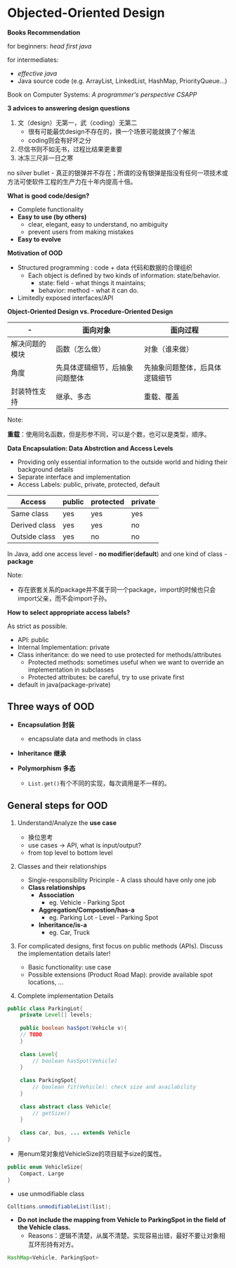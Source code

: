 <extoc></extoc>

# Objected-Oriented Design

**Books Recommendation**
 
for beginners: *head first java*

for intermediates: 

- *effective java*
- Java source code (e.g. ArrayList, LinkedList, HashMap, PriorityQueue...)

Book on Computer Systems: *A programmer's perspective CSAPP*

**3 advices to answering design questions**

1. 文（design）无第一，武（coding）无第二
    - 很有可能最优design不存在的，换一个场景可能就换了个解法
    - coding则会有好坏之分
2. 尽信书则不如无书，过程比结果更重要
3. 冰冻三尺非一日之寒

no silver bullet - 真正的银弹并不存在；所谓的没有银弹是指没有任何一项技术或方法可使软件工程的生产力在十年内提高十倍。

__What is good code/design?__

- Complete functionality
- __Easy to use (by others)__
    - clear, elegant, easy to understand, no ambiguity
    - prevent users from making mistakes
- __Easy to evolve__

__Motivation of OOD__

- Structured programming : code + data 代码和数据的合理组织
    - Each object is defined by two kinds of information: state/behavior.
        - state: field - what things it maintains;
        - behavior: method - what it can do.
- Limitedly exposed interfaces/API

**Object-Oriented Design vs. Procedure-Oriented Design**

-|面向对象|面向过程
----|----|----
解决问题的模块|函数（怎么做）|对象（谁来做）
角度|先具体逻辑细节，后抽象问题整体|先抽象问题整体，后具体逻辑细节
封装特性支持|继承、多态|重载、覆盖

Note:

**重载**：使用同名函数，但是形参不同，可以是个数，也可以是类型，顺序。


__Data Encapsulation: Data Abstrction and Access Levels__

- Providing only essential information to the outside world and hiding their background details
- Separate interface and implementation
- Access Labels: public, private, protected, default

Access | public | protected | private
----|----|----|----
Same class | yes | yes | yes
Derived class | yes | yes | no
Outside class | yes | no | no

In Java, add one access level - **no modifier**(**default**) and one kind of class - **package**

Note:

- 存在嵌套关系的package并不属于同一个package，import的时候也只会import父亲，而不会import子孙。


__How to select appropriate access labels?__

As strict as possible.

- API: public
- Internal Implementation: private
- Class inheritance: do we need to use protected for methods/attributes
    - Protected methods: sometimes useful when we want to override an implementation in subclasses
    - Protected attributes: be careful, try to use private first
- default in java(package-private)

## Three ways of OOD

- **Encapsulation** **封装**
    - encapsulate data and methods in class
- **Inheritance** **继承**
    
- **Polymorphism** **多态**
    - `List.get()`有个不同的实现，每次调用是不一样的。

## General steps for OOD

1. Understand/Analyze the **use case**
    - 换位思考
    - use cases -> API, what is input/output?
    - from top level to bottom level
2. Classes and their relationships
    - Single-responsibility Pricinple - A class should have only one job
    - **Class relationships**
        - **Association** 
            - eg. Vehicle - Parking Spot
        - **Aggregation/Compostion/has-a** 
            - eg. Parking Lot - Level - Parking Spot
        - **Inheritance/is-a** 
            - eg. Car, Truck
3. For complicated designs, first focus on public methods (APIs). Discuss the implementation details later!
    - Basic functionality: use case
    - Possible extensions (Product Road Map): provide available spot locations, ...



4. Complete implementation Details

```java
public class ParkingLot{
    private Level[] levels;
    
    public boolean hasSpot(Vehicle v){
    // TODO
    }
    
    class Level{
        // boolean hasSpot(Vehicle)
    }
    
    class ParkingSpot{
        // boolean fit(Vehicle): check size and availability
    }
    
    class abstract class Vehicle{
        // getSize()
    }
    
    class car, bus, ... extends Vehicle
}
```

- 用enum常对象给VehicleSize的项目赋予size的属性。

```java
public enum VehicleSize{
    Compact, Large
}
```

- use unmodifiable class

```java
Colltions.unmodifiableList(list);
```

- **Do not include the mapping from Vehicle to ParkingSpot in the field of the Vehicle class.**
    - Reasons：逻辑不清楚，从属不清楚。实现容易出错，最好不要让对象相互环形持有对方。

```java
HashMap<Vehicle, ParkingSpot>
```



